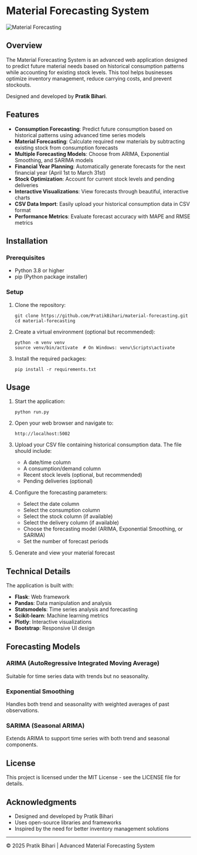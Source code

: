 # Material Forecasting System

![Material Forecasting](https://images.unsplash.com/photo-1460925895917-afdab827c52f?ixlib=rb-1.2.1&auto=format&fit=crop&w=500&q=80)

## Overview

The Material Forecasting System is an advanced web application designed to predict future material needs based on historical consumption patterns while accounting for existing stock levels. This tool helps businesses optimize inventory management, reduce carrying costs, and prevent stockouts.

Designed and developed by **Pratik Bihari**.

## Features

- **Consumption Forecasting**: Predict future consumption based on historical patterns using advanced time series models
- **Material Forecasting**: Calculate required new materials by subtracting existing stock from consumption forecasts
- **Multiple Forecasting Models**: Choose from ARIMA, Exponential Smoothing, and SARIMA models
- **Financial Year Planning**: Automatically generate forecasts for the next financial year (April 1st to March 31st)
- **Stock Optimization**: Account for current stock levels and pending deliveries
- **Interactive Visualizations**: View forecasts through beautiful, interactive charts
- **CSV Data Import**: Easily upload your historical consumption data in CSV format
- **Performance Metrics**: Evaluate forecast accuracy with MAPE and RMSE metrics

## Installation

### Prerequisites

- Python 3.8 or higher
- pip (Python package installer)

### Setup

1. Clone the repository:
   ```
   git clone https://github.com/PratikBihari/material-forecasting.git
   cd material-forecasting
   ```

2. Create a virtual environment (optional but recommended):
   ```
   python -m venv venv
   source venv/bin/activate  # On Windows: venv\Scripts\activate
   ```

3. Install the required packages:
   ```
   pip install -r requirements.txt
   ```

## Usage

1. Start the application:
   ```
   python run.py
   ```

2. Open your web browser and navigate to:
   ```
   http://localhost:5002
   ```

3. Upload your CSV file containing historical consumption data. The file should include:
   - A date/time column
   - A consumption/demand column
   - Recent stock levels (optional, but recommended)
   - Pending deliveries (optional)

4. Configure the forecasting parameters:
   - Select the date column
   - Select the consumption column
   - Select the stock column (if available)
   - Select the delivery column (if available)
   - Choose the forecasting model (ARIMA, Exponential Smoothing, or SARIMA)
   - Set the number of forecast periods

5. Generate and view your material forecast

## Technical Details

The application is built with:

- **Flask**: Web framework
- **Pandas**: Data manipulation and analysis
- **Statsmodels**: Time series analysis and forecasting
- **Scikit-learn**: Machine learning metrics
- **Plotly**: Interactive visualizations
- **Bootstrap**: Responsive UI design

## Forecasting Models

### ARIMA (AutoRegressive Integrated Moving Average)
Suitable for time series data with trends but no seasonality.

### Exponential Smoothing
Handles both trend and seasonality with weighted averages of past observations.

### SARIMA (Seasonal ARIMA)
Extends ARIMA to support time series with both trend and seasonal components.

## License

This project is licensed under the MIT License - see the LICENSE file for details.

## Acknowledgments

- Designed and developed by Pratik Bihari
- Uses open-source libraries and frameworks
- Inspired by the need for better inventory management solutions

---

© 2025 Pratik Bihari | Advanced Material Forecasting System 
